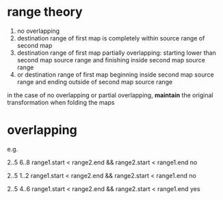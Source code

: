 # range theory

1. no overlapping
2. destination range of first map is completely within source range of second map
3. destination range of first map partially overlapping: starting lower than second map source range and finishing inside second map source range
4. or destination range of first map beginning inside second map source range and ending outside of second map source range

in the case of no overlapping or partial overlapping, **maintain** the original transformation when folding the maps

# overlapping
e.g.

2..5
6..8
range1.start < range2.end && range2.start < range1.end
no

2..5
1..2
range1.start < range2.end && range2.start < range1.end
no

2..5
4..6
range1.start < range2.end && range2.start < range1.end
yes